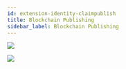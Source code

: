 ```yaml
---
id: extension-identity-claimpublish
title: Blockchain Publishing
sidebar_label: Blockchain Publishing
---
```


<img class='centered' src='/img/extension/passport-identity-claimpublish-neo.jpg'></img>

<img class='centered' src='/img/extension/passport-identity-claimdetails-blockchain.jpg'></img>
